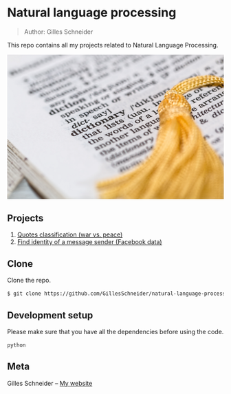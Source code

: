 # Natural language processing
> Author: Gilles Schneider

This repo contains all my projects related to Natural Language Processing. 

![](header.jpg)

## Projects
1. [Quotes classification (war vs. peace)](./quotes/)
2. [Find identity of a message sender (Facebook data)](/identity)

## Clone

Clone the repo. 

```sh
$ git clone https://github.com/GillesSchneider/natural-language-processing/

```

## Development setup

Please make sure that you have all the dependencies before using the code.

```sh
python 
```

## Meta

Gilles Schneider – [My website](https://gillesschneider.github.io/me/)



<!-- Markdown link & img dfn's -->
[nlp-image]: https://github.com/GillesSchneider/natural-language-processing/
[nlp-url]: https://github.com/GillesSchneider/natural-language-processing/
